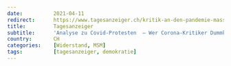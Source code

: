 ```yaml
---
date:          2021-04-11
redirect:      https://www.tagesanzeiger.ch/kritik-an-den-pandemie-massnahmen-gehoert-zur-demokratie-897221997102
title:         Tagesanzeiger
subtitle:      'Analyse zu Covid-Protesten  – Wer Corona-Kritiker Dummköpfe nennt, gefährdet die Demokratie'
country:       CH
categories:    [Widerstand, MSM]
tags:          [tagesanzeiger, demokratie]
---
```

